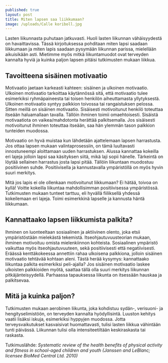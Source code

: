 ```yaml
---
published: true
layout: post
title: Miten lapsen saa liikkumaan? 
image: /uploads/Calle koriboll.jpg
---
```


Lasten liikunnasta puhutaan jatkuvasti. Huoli lasten liikunnan vähäisyydestä on havaittavissa. 
Tässä kirjoituksessa pohditaan miten lapsi saadaan liikkumaan ja miten lapis saadaan pysymään liikunnan parissa,
mielellään aikuisikään asti. Mietimme myös mitkä liikuntamuodot ovat terveyden kannalta hyviä ja kuinka paljon lapsen pitäisi
tutkimusten mukaan liikkua. 


## Tavoitteena sisäinen motivaatio

Motivaatio jaetaan karkeasti kahteen: sisäinen ja ulkoinen motivaatio. Ulkoinen motivaatio tarkoittaa käytännössä sitä, 
että motivaatio tulee esimerkiksi ryhmäpaineesta tai toisen henkilön aiheuttamasta yllytyksestä. Ulkoinen motivaatio 
syntyy palkkion toivossa tai rangaistuksen pelossa. Sitten meillä on sisäinen motivaatio. Sisäisesti motivoitunut henkilö 
toteuttaa itseään haluamallaan tavalla. Tällöin ihminen toimii omaehtoisesti. Sisäistä motivaatiota on vaikea/mahdotonta 
herättää palkitsemalla. Jos sisäisesti motivoitunut ihminen toteuttaa itseään, saa hän ylemmän tason palkkion tunteiden 
muodossa. 

Motivaatio on hyvä muistaa kun lähdetään ajattelemaan lapsen harrastusta. Jos ottaa lapsen mukaan valintaprosessiin, 
on tämä luultavasti innostuneempi aloittamaan uuden harrastuksen. Alussa kannattaa kokeilla eri lajeja jolloin lapsi saa 
käsityksen siitä, mikä laji sopii hänelle. Tärkeintä on löytää sellainen harrastus josta lapsi pitää. Tällöin liikuntaan 
muodostuu positiivinen suhde. Positiivisella ja kannustavalla ympäristöllä on myös hyvin suuri merkitys. 

Mitä jos lapis ei ole ollenkaan motivoitunut liikkumaan? Ei hätää, toivoa on kyllä! Voitte kokeilla liikuntaa mahdollisimman 
positiivisessa ympäristössä. Tutkimusten mukaan tunteet tarttuu, eli hyvällä fiiliksellä yhdessä kokeilemaan eri lajeja. 
Toimi esimerkkinä lapselle ja kannusta häntä liikkumaan.


## Kannattaako lapsen liikkumista palkita?

Ihminen on luonteeltaan sosiaalinen ja aktiivinen olento, joka etsii ympäristöstään mielekästä tekemistä. 
Itseohjautuvuusteorian mukaan, ihminen motivoituu omista mielenkiinnon kohteista. Sosiaalinen ympäristö vaikuttaa myös 
itseohjautuvuuteen, sekä positiivisesti että negatiivisesti. Eräässä kenttäkokeessa annettiin rahaa ulkoisena palkkiona, 
jolloin sisäinen motivaatio tehtävää kohtaan aleni. Tästä herää kysymys: kannattaako liikuntaa palkita esimerkiksi peli-ajalla?
Jos sisäinen motivaatio laskee ulkoisten palkkioiden myötä, saattaa tällä olla suuri merkitys liikunnan pitkäjänteisyydellä. 
Parhaassa tapauksessa liikunta on itsessään hauskaa ja palkitsevaa. 


## Mitä ja kuinka paljon?

Tutkimusten mukaan aerobinen liikunta, joka kohdistuu sydän-, verisuoni- ja hengityselimistöön, on terveyden kannalta 
hyödyllisintä. Luuston kehitys vaatii lisäksi iskuja, esimerkiksi hyppyjen muodossa. Jotta terveysvaikutukset kasvaisivat 
huomattavasti, tulisi lasten liikkua vähintään tunti päivässä. Liikunnan tulisi olla intensiteetiltään 
keskiraskasta tai raskasta.


Tutkimuslähde: _Systematic review of the health benefits of physical activity and fitness in school-aged children and youth 
(Janssen and LeBlanc; licensee BioMed Central Ltd. 2010)_
